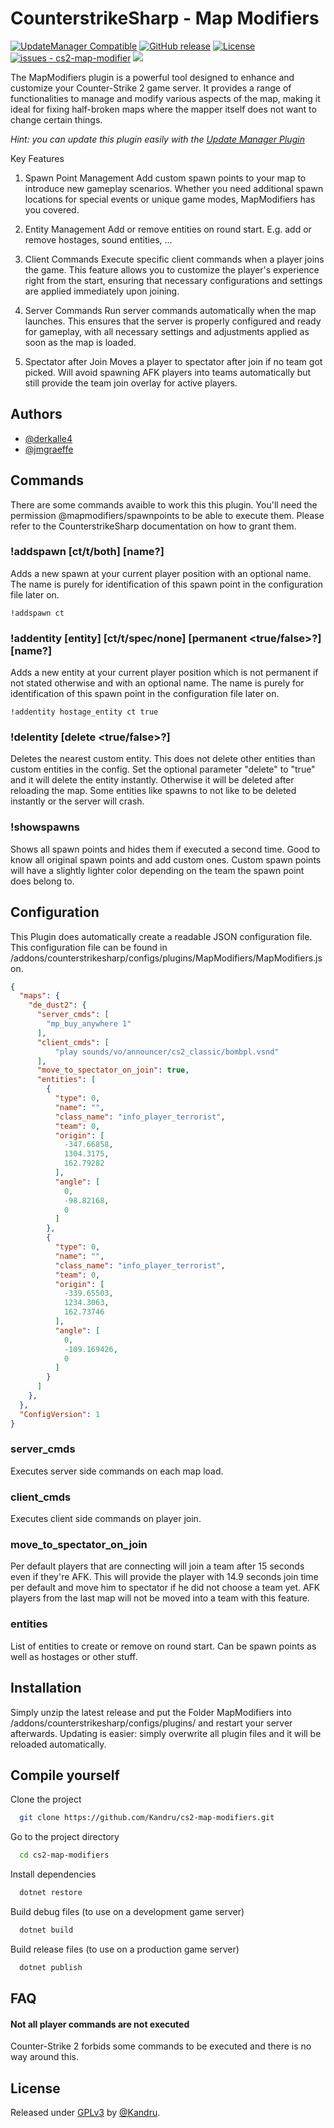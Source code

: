 
# CounterstrikeSharp - Map Modifiers

[![UpdateManager Compatible](https://img.shields.io/badge/CS2-UpdateManager-darkgreen)](https://github.com/Kandru/cs2-update-manager/)
[![GitHub release](https://img.shields.io/github/release/Kandru/cs2-map-modifiers?include_prereleases=&sort=semver&color=blue)](https://github.com/Kandru/cs2-map-modifier/releases/)
[![License](https://img.shields.io/badge/License-GPLv3-blue)](#license)
[![issues - cs2-map-modifier](https://img.shields.io/github/issues/Kandru/cs2-map-modifiers)](https://github.com/Kandru/cs2-map-modifier/issues)
[![](https://www.paypalobjects.com/en_US/i/btn/btn_donateCC_LG.gif)](https://www.paypal.com/donate/?hosted_button_id=C2AVYKGVP9TRG)

The MapModifiers plugin is a powerful tool designed to enhance and customize your Counter-Strike 2 game server. It provides a range of functionalities to manage and modify various aspects of the map, making it ideal for fixing half-broken maps where the mapper itself does not want to change certain things.

*Hint: you can update this plugin easily with the [Update Manager Plugin](https://github.com/Kandru/cs2-update-manager/)*

Key Features
1. Spawn Point Management
Add custom spawn points to your map to introduce new gameplay scenarios. Whether you need additional spawn locations for special events or unique game modes, MapModifiers has you covered.

2. Entity Management
Add or remove entities on round start. E.g. add or remove hostages, sound entities, ...

3. Client Commands
Execute specific client commands when a player joins the game. This feature allows you to customize the player's experience right from the start, ensuring that necessary configurations and settings are applied immediately upon joining.

4. Server Commands
Run server commands automatically when the map launches. This ensures that the server is properly configured and ready for gameplay, with all necessary settings and adjustments applied as soon as the map is loaded.

5. Spectator after Join
Moves a player to spectator after join if no team got picked. Will avoid spawning AFK players into teams automatically but still provide the team join overlay for active players.


## Authors

- [@derkalle4](https://www.github.com/derkalle4)
- [@jmgraeffe](https://www.github.com/jmgraeffe)


## Commands

There are some commands avaible to work this this plugin. You'll need the permission @mapmodifiers/spawnpoints to be able to execute them. Please refer to the CounterstrikeSharp documentation on how to grant them.

### !addspawn [ct/t/both] [name?]
Adds a new spawn at your current player position with an optional name. The name is purely for identification of this spawn point in the configuration file later on.

```
!addspawn ct
```

### !addentity [entity] [ct/t/spec/none] [permanent <true/false>?] [name?]
Adds a new entity at your current player position which is not permanent if not stated otherwise and with an optional name. The name is purely for identification of this spawn point in the configuration file later on.

```
!addentity hostage_entity ct true
```

### !delentity [delete <true/false>?]
Deletes the nearest custom entity. This does not delete other entities than custom entities in the config. Set the optional parameter "delete" to "true" and it will delete the entity instantly. Otherwise it will be deleted after reloading the map. Some entities like spawns to not like to be deleted instantly or the server will crash.

### !showspawns
Shows all spawn points and hides them if executed a second time. Good to know all original spawn points and add custom ones. Custom spawn points will have a slightly lighter color depending on the team the spawn point does belong to.

## Configuration

This Plugin does automatically create a readable JSON configuration file. This configuration file can be found in /addons/counterstrikesharp/configs/plugins/MapModifiers/MapModifiers.json.

```json
{
  "maps": {
    "de_dust2": {
      "server_cmds": [
        "mp_buy_anywhere 1"
      ],
      "client_cmds": [
          "play sounds/vo/announcer/cs2_classic/bombpl.vsnd"
      ],
      "move_to_spectator_on_join": true,
      "entities": [
        {
          "type": 0,
          "name": "",
          "class_name": "info_player_terrorist",
          "team": 0,
          "origin": [
            -347.66858,
            1304.3175,
            162.79282
          ],
          "angle": [
            0,
            -98.82168,
            0
          ]
        },
        {
          "type": 0,
          "name": "",
          "class_name": "info_player_terrorist",
          "team": 0,
          "origin": [
            -339.65503,
            1234.3063,
            162.73746
          ],
          "angle": [
            0,
            -109.169426,
            0
          ]
        }
      ]
    },
  },
  "ConfigVersion": 1
}
```

### server_cmds
Executes server side commands on each map load.

### client_cmds
Executes client side commands on player join.

### move_to_spectator_on_join
Per default players that are connecting will join a team after 15 seconds even if they're AFK. This will provide the player with 14.9 seconds join time per default and move him to spectator if he did not choose a team yet. AFK players from the last map will not be moved into a team with this feature.

### entities
List of entities to create or remove on round start. Can be spawn points as well as hostages or other stuff.

## Installation

Simply unzip the latest release and put the Folder MapModifiers into /addons/counterstrikesharp/configs/plugins/ and restart your server afterwards. Updating is easier: simply overwrite all plugin files and it will be reloaded automatically.

## Compile yourself

Clone the project

```bash
  git clone https://github.com/Kandru/cs2-map-modifiers.git
```

Go to the project directory

```bash
  cd cs2-map-modifiers
```

Install dependencies

```bash
  dotnet restore
```

Build debug files (to use on a development game server)

```bash
  dotnet build
```

Build release files (to use on a production game server)

```bash
  dotnet publish
```

## FAQ

#### Not all player commands are not executed

Counter-Strike 2 forbids some commands to be executed and there is no way around this.

## License

Released under [GPLv3](/LICENSE) by [@Kandru](https://github.com/Kandru).